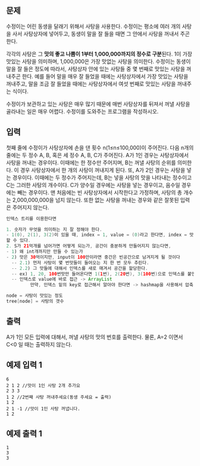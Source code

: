 ## 문제

수정이는 어린 동생을 달래기 위해서 사탕을 사용한다. 수정이는 평소에 여러 개의 사탕을 사서 사탕상자에 넣어두고, 동생이 말을 잘 들을 때면 그 안에서 사탕을 꺼내서 주곤 한다.

각각의 사탕은 그 **맛의 좋고 나쁨이 1부터 1,000,000까지의 정수로 구분**된다. 1이 가장 맛있는 사탕을 의미하며, 1,000,000은 가장 맛없는 사탕을 의미한다. 수정이는 동생이 말을 잘 들은 정도에 따라서, 사탕상자 안에 있는 사탕들 중 몇 번째로 맛있는 사탕을 꺼내주곤 한다. 예를 들어 말을 매우 잘 들었을 때에는 사탕상자에서 가장 맛있는 사탕을 꺼내주고, 말을 조금 잘 들었을 때에는 사탕상자에서 여섯 번째로 맛있는 사탕을 꺼내주는 식이다.

수정이가 보관하고 있는 사탕은 매우 많기 때문에 매번 사탕상자를 뒤져서 꺼낼 사탕을 골라내는 일은 매우 어렵다. 수정이를 도와주는 프로그램을 작성하시오.

## 입력

첫째 줄에 수정이가 사탕상자에 손을 댄 횟수 n(1≤n≤100,000)이 주어진다. 다음 n개의 줄에는 두 정수 A, B, 혹은 세 정수 A, B, C가 주어진다. A가 1인 경우는 사탕상자에서 사탕을 꺼내는 경우이다. 이때에는 한 정수만 주어지며, B는 꺼낼 사탕의 순위를 의미한다. 이 경우 사탕상자에서 한 개의 사탕이 꺼내지게 된다. 또, A가 2인 경우는 사탕을 넣는 경우이다. 이때에는 두 정수가 주어지는데, B는 넣을 사탕의 맛을 나타내는 정수이고 C는 그러한 사탕의 개수이다. C가 양수일 경우에는 사탕을 넣는 경우이고, 음수일 경우에는 빼는 경우이다. 맨 처음에는 빈 사탕상자에서 시작한다고 가정하며, 사탕의 총 개수는 2,000,000,000을 넘지 않는다. 또한 없는 사탕을 꺼내는 경우와 같은 잘못된 입력은 주어지지 않는다.

```java
인덱스 트리를 이용한다면

1. 숫자가 무엇을 의미하는 지 잘 정해야 한다.
- 1(0), 2(1), 3(2)이 있을 때, index = 1, value = (0)라고 한다면, index = 맛, value = 개수라고
할 수 있다.
2. S가 21억개를 넘어가면 어떻게 되는가, 공간이 충분하게 만들어지지 않는다면,
- 1) 왜 int개까지만 만들 수 있는가
- 2) 맛은 30억이지만, input이 100만이라면 중간은 빈공간으로 남겨지게 될 것이다
  -- 2.1) 먼저 사탕이 몇 번맛들이 들어오는 지 한 번 모두 추린다.
  -- 2.2) 그 맛들에 대해서 인덱스를 새로 매겨서 공간을 할당한다.
  -- ex) 1, 20, 100번맛만 들어온다면 1(1번), 2(20번), 3(100번)으로 인덱스를 붙인다 = 압축법
  -- 인덱스로 value에 바로 접근 -> ArrayList
		 만약, 인덱스 밑의 key로 접근해서 알아야 한다면 -> hashmap을 사용해서 압축

node = 사탕이 맛있는 정도
tree[node] = 사탕의 갯수
```

## 출력

A가 1인 모든 입력에 대해서, 꺼낼 사탕의 맛의 번호를 출력한다. 물론, A=2 이면서 C<0 일 때는 출력하지 않는다.

## 예제 입력 1

```
6
2 1 2 //맛이 1인 사탕 2개 추가요
2 3 3
1 2 //2번째 사탕 꺼내주세요(동생 주세요 = 출력)
1 2
2 1 -1 //맛이 1인 사탕 꺼냅니다.
1 2
```

## 예제 출력 1

```
1
3
3
```
